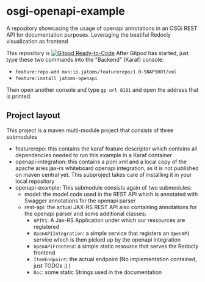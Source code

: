 # osgi-openapi-example
A repository showcasing the usage of openapi annotations in an OSGi REST API for documentation purposes. Leveraging the beatiful Redocly visualization as frontend

This repository is [![Gitpod Ready-to-Code](https://img.shields.io/badge/Gitpod-ready--to--code-blue?logo=gitpod)](https://gitpod.io/#https://github.com/Sandared/osgi-openapi-example)
After Gitpod has started, just type these two commands into the "Backend" (Karaf) console:
* `feature:repo-add mvn:io.jatoms/featurerepo/1.0-SNAPSHOT/xml`
* `feature:install jatoms-openapi` 

Then open another console and type `gp url 8181` and open the address that is printed.

## Project layout

This project is a maven multi-module project that consists of three submodules
* featurerepo: this contains the karaf feature descriptor which contains all dependencies needed to run this example in a Karaf container
* openapi-integration: this contains a pom.xml and a local copy of the apache aries jax-rs whiteboard openapi integration, as it is not published on maven central yet. This subproject takes care of installing it in your local repository
* openapi-example: This submodule consists again of two submodules:
  * model: the model code used in the REST API which is annotated with Swagger annotations for the openapi parser
  * rest-api: the actual JAX-RS REST API also containing annotations for the openapi parser and some additional classes:
    * `APIV1`: A Jax-RS Application under which our ressources are registered
    * `OpenAPIIntegration`: a simple service that registers an `OpenAPI` service which is then picked up by the openapi integration
    * `OpenAPIFrontend`: a simple static resource that serves the Redocly frontend 
    * `ItemEndpoint`: the actual endpoint (No implementation contained, just TODOs :) )
    * `Doc`: some static Strings used in the documentation